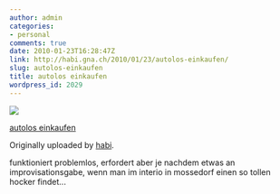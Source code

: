 ```yaml
---
author: admin
categories:
- personal
comments: true
date: 2010-01-23T16:28:47Z
link: http://habi.gna.ch/2010/01/23/autolos-einkaufen/
slug: autolos-einkaufen
title: autolos einkaufen
wordpress_id: 2029
---
```


[![](http://farm5.static.flickr.com/4067/4297321349_3d90c5388a_m.jpg)](http://www.flickr.com/photos/habi/4297321349/)
   

 
  [autolos einkaufen](http://www.flickr.com/photos/habi/4297321349/)
    

  Originally uploaded by [habi](http://www.flickr.com/people/habi/).
 



funktioniert problemlos, erfordert aber je nachdem etwas an improvisationsgabe, wenn man im interio in mossedorf einen so tollen hocker findet...
  

